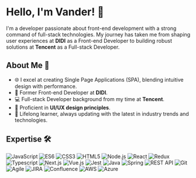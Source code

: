 # Hello, I'm Vander! 👋

I'm a developer passionate about front-end development with a strong command of full-stack technologies. My journey has taken me from shaping user experiences at **DIDI** as a Front-end Developer to building robust solutions at **Tencent** as a Full-stack Developer.

## About Me 🚀

- 🌐 I excel at creating Single Page Applications (SPA), blending intuitive design with performance.
- 💼 Former Front-end Developer at **DIDI**.
- 💻 Full-stack Developer background from my time at **Tencent**.
- 🎨 Proficient in **UI/UX design principles**.
- 🌱 Lifelong learner, always updating with the latest in industry trends and technologies.

## Expertise 🛠

![JavaScript](https://img.shields.io/badge/-JavaScript-F7DF1E?style=flat-square&logo=javascript&logoColor=black)
![ES6](https://img.shields.io/badge/-ES6+-yellow?style=flat-square&logo=javascript&logoColor=black)
![CSS3](https://img.shields.io/badge/-CSS3-1572B6?style=flat-square&logo=css3&logoColor=white)
![HTML5](https://img.shields.io/badge/-HTML5-E34F26?style=flat-square&logo=html5&logoColor=white)
![Node.js](https://img.shields.io/badge/-Node.js-339933?style=flat-square&logo=nodedotjs&logoColor=white)
![React](https://img.shields.io/badge/-React-61DAFB?style=flat-square&logo=react&logoColor=black)
![Redux](https://img.shields.io/badge/-Redux-764ABC?style=flat-square&logo=redux&logoColor=white)
![Typescript](https://img.shields.io/badge/-Typescript-007ACC?style=flat-square&logo=typescript&logoColor=white)
![Next.js](https://img.shields.io/badge/-Next.js-black?style=flat-square&logo=nextdotjs&logoColor=white)
![Vue.js](https://img.shields.io/badge/-Vue.js-4FC08D?style=flat-square&logo=vuedotjs&logoColor=white)
![Jest](https://img.shields.io/badge/-Jest-C21325?style=flat-square&logo=jest&logoColor=white)
![Java](https://img.shields.io/badge/-Java-007396?style=flat-square&logo=java&logoColor=white)
![Spring](https://img.shields.io/badge/-Spring-6DB33F?style=flat-square&logo=spring&logoColor=white)
![REST API](https://img.shields.io/badge/-REST_API-009688?style=flat-square)
![Git](https://img.shields.io/badge/-Git-F05032?style=flat-square&logo=git&logoColor=white)
![Agile](https://img.shields.io/badge/-Agile-007E9A?style=flat-square&logo=agile&logoColor=white)
![JIRA](https://img.shields.io/badge/-JIRA-0052CC?style=flat-square&logo=jira&logoColor=white)
![Confluence](https://img.shields.io/badge/-Confluence-172B4D?style=flat-square&logo=confluence&logoColor=white)
![AWS](https://img.shields.io/badge/-AWS-232F3E?style=flat-square&logo=amazonaws&logoColor=white)
![Azure](https://img.shields.io/badge/-Azure-0089D6?style=flat-square&logo=microsoftazure&logoColor=white)


